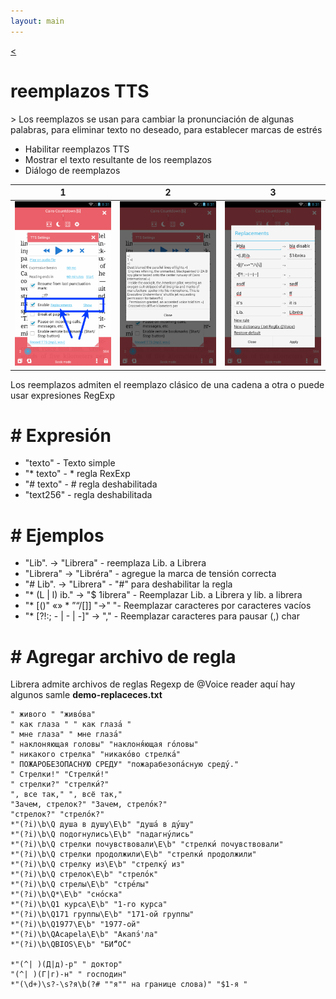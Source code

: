 ```yaml
---
layout: main
---
```

[<](/wiki/faq)

# reemplazos TTS

&gt; Los reemplazos se usan para cambiar la pronunciación de algunas palabras, para eliminar texto no deseado, para establecer marcas de estrés

* Habilitar reemplazos TTS
* Mostrar el texto resultante de los reemplazos
* Diálogo de reemplazos

|1|2|3|
|-|-|-|
|![](1.png)|![](2.png)|![](3.png)|


Los reemplazos admiten el reemplazo clásico de una cadena a otra o puede usar expresiones RegExp

# # Expresión

* &quot;texto&quot; - Texto simple
* &quot;* texto&quot; - * regla RexExp
* &quot;# texto&quot; - # regla deshabilitada
* &quot;text256&quot; - regla deshabilitada

# # Ejemplos

* &quot;Lib&quot;. -&gt; &quot;Librera&quot; - reemplaza Lib. a Librera
* &quot;Librera&quot; -&gt; &quot;Libréra&quot; - agregue la marca de tensión correcta
* &quot;# Lib&quot;. -&gt; &quot;Librera&quot; - &quot;#&quot; para deshabilitar la regla
* &quot;* (L | l) ib.&quot; -&gt; &quot;$ 1ibrera&quot; - Reemplazar Lib. a Librera y lib. a librera
* &quot;* [()&quot; «» * ”“/[]] &quot;-&gt;&quot; &quot;- Reemplazar caracteres por caracteres vacíos
* &quot;* [?!:; - | - | -]&quot; -&gt; &quot;,&quot; - Reemplazar caracteres para pausar (,) char

# # Agregar archivo de regla

Librera admite archivos de reglas Regexp de @Voice reader
aquí hay algunos samle **demo-replaceces.txt**

```
" живого " "живо́ва"
" как глаза " " как глаза́ "
" мне глаза" " мне глаза́"
" наклоняющая головы" "наклоня́ющая го́ловы"
" никакого стрелка" "никако́во стрелка́"
" ПОЖАРОБЕЗОПАСНУЮ СРЕДУ" "пожарабезопа́сную среду́."
" Стрелки!" "Стрелки́!"
" стрелки?" "стрелки́?"
", все так," ", всё так,"
"Зачем, стрелок?" "Зачем, стрело́к?"
"стрелок?" "стрело́к?"
*"(?i)\b\Q душа в душу\E\b" "душа́ в ду́шу"
*"(?i)\b\Q подогнулись\E\b" "падагну́лись"
*"(?i)\b\Q стрелки почувствовали\E\b" "стрелки́ почувствовали"
*"(?i)\b\Q стрелки продолжили\E\b" "стрелки́ продолжили"
*"(?i)\b\Q стрелку из\E\b" "стрелку́ из"
*"(?i)\b\Q стрелок\E\b" "стрело́к"
*"(?i)\b\Q стрелы\E\b" "стре́лы"
*"(?i)\b\Q*\E\b" "сно́ска"
*"(?i)\b\Q1 курса\E\b" "1-го курса"
*"(?i)\b\Q171 группы\E\b" "171-ой группы"
*"(?i)\b\Q1977\E\b" "1977-ой"
*"(?i)\b\QAcapela\E\b" "Акапэ́'ла"
*"(?i)\b\QBIOS\E\b" "БИ́“О́С"

*"(^| )(Д|д)-р" " доктор"
"(^| )(Г|г)-н" " господин"
*"(\d+)\s?-\s?я\b(?# ""я"" на границе слова)" "$1-я "

```


   
